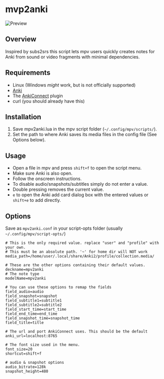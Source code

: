# mvp2anki
![Preview](https://raw.githubusercontent.com/SenneH/mpv2anki/master/mpv2anki_preview.jpg)
## Overview 
Inspired by subs2srs this script lets mpv users quickly creates notes for Anki from sound or video fragments with minimal dependencies.
## Requirements
* Linux (Windows *might* work, but is not officially supported)
* [Anki](https://apps.ankiweb.net/)
* The [AnkiConnect](https://ankiweb.net/shared/info/2055492159) plugin
* curl (you should already have this)
## Installation
1. Save mpv2anki.lua in the mpv script folder (`~/.config/mpv/scripts/`). 
2. Set the path to where Anki saves its media files in the config file (See Options below).
## Usage
- Open a file in mpv and press `shift+f` to open the script menu.
- Make sure Anki is also open.
- Follow the onscreen instructions. 
- To disable audio/snapshots/subtitles simply do not enter a value.
- Double pressing removes the current value.
- `e` to open the Anki add card dialog box with the entered values or `shift+e` to add directly.

## Options
Save as `mpv2anki.conf` in your script-opts folder (usually `~/.config/mpv/script-opts/`)

```
# This is the only required value. replace "user" and "profile" with your own.
# This must be an absolute path. '~' for home dir will NOT work
media_path=/home/user/.local/share/Anki2/profile/collection.media/

# These are the other options containing their default values.
deckname=mpv2anki
# The note type
modelName=mpv2anki

# You can use these options to remap the fields
field_audio=audio
field_snapshot=snapshot
field_subtitle1=subtitle1
field_subtitle2=subtitle2
field_start_time=start_time
field_end_time=end_time
field_snapshot_time=snapshot_time
field_title=title

# The url and port AnkiConnect uses. This should be the default 
anki_url=localhost:8765

# The font size used in the menu.
font_size=20
shortcut=shift+f

# audio & snapshot options
audio_bitrate=128k
snapshot_height=480
```
